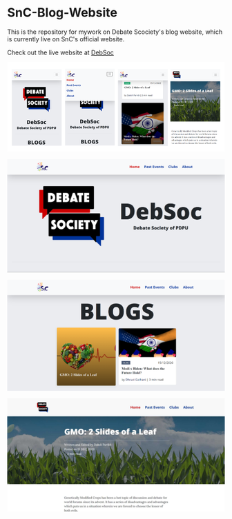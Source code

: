 # SnC-Blog-Website

This is the repository for mywork on Debate Scociety's blog website, which is currently live on SnC's official website.

Check out the live website at [DebSoc](https://sncpdpu.com/debsoc/index.html)


![Website Screenshot 1](https://github.com/gohil-jay/SnC-Blog-Website/blob/main/screenshots/Screenshot-1.png?raw=true)

![Website Screenshot 2](https://github.com/gohil-jay/SnC-Blog-Website/blob/main/screenshots/Screenshot-2.png?raw=true)

![Website Screenshot 3](https://github.com/gohil-jay/SnC-Blog-Website/blob/main/screenshots/Screenshot-3.png?raw=true)

![Website Screenshot 5](https://github.com/gohil-jay/SnC-Blog-Website/blob/main/screenshots/Screenshot-5.jpg?raw=true)
